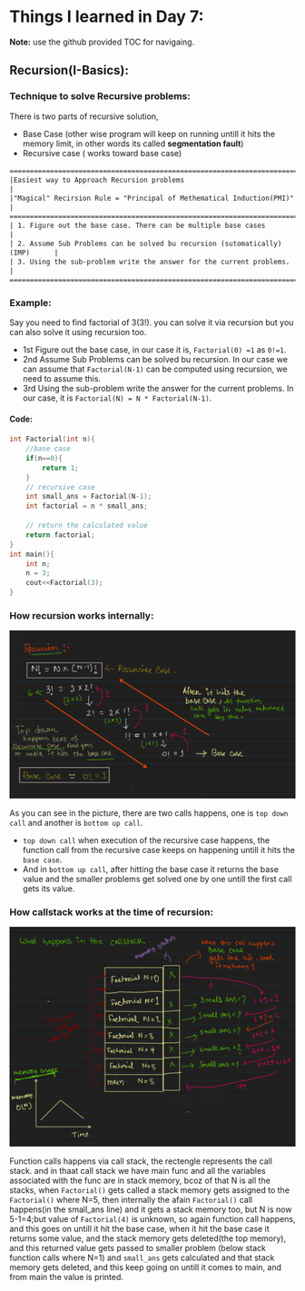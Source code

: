# Things I learned in Day 7:
**Note:** use the github provided TOC for navigaing.

## Recursion(I-Basics):

### Technique to solve Recursive problems:
There is two parts of recursive solution,

- Base Case (other wise program will keep on running untill it hits the memory limit, in other words its called **segmentation fault**)
- Recursive case ( works toward base case) 
```
===============================================================================
|Easiest way to Approach Recursion problems                                   |
|"Magical" Recirsion Rule = "Principal of Methematical Induction(PMI)"        |
===============================================================================
| 1. Figure out the base case. There can be multiple base cases               |
| 2. Assume Sub Problems can be solved bu recursion (sutomatically)(IMP)      |
| 3. Using the sub-problem write the answer for the current problems.         |
===============================================================================
```

### Example:
Say you need to find factorial of 3(3!). you can solve it via recursion but you can also solve it using recursion too.

- 1st Figure out the base case, in our case it is, `Factorial(0) =1` as `0!=1`.
- 2nd Assume Sub Problems can be solved bu recursion. In our case we can assume that `Factorial(N-1)` can be computed using recursion, we need to assume this.
- 3rd Using the sub-problem write the answer for the current problems. In our case, it is `Factorial(N) = N * Factorial(N-1)`.

#### Code:
```cpp
int Factorial(int n){
    //base case
    if(n==0){
        return 1;
    }
    // recursive case
    int small_ans = Factorial(N-1); 
    int factorial = n * small_ans;

    // return the calculated value
    return factorial; 
}
int main(){
    int n;
    n = 3;
    cout<<Factorial(3);
}

```
### How recursion works internally:
<p align="center">
    <img src="../imgs/recursion.png">
</p>

As you can see in the picture, there are two calls happens, one is `top down call` and another is `bottom up call`. 

- `top down call` when execution of the recursive case happens, the function call from the recursive case keeps on happening untill it hits the `base case`. 
- And in `bottom up call`, after hitting the base case it returns the base value and the smaller problems get solved one by one untill the first call gets its value.

### How callstack works at the time of recursion:
<p align="center">
    <img src="../imgs/call_stack.png">
</p>

Function calls happens via call stack, the rectengle represents the call stack. and in thaat call stack we have main func and all the variables associated with the func are in stack memory, bcoz of that N is all the stacks, when `Factorial()` gets called a stack memory gets assigned to the `Factorial()` where N=5, then internally the afain `Factorial()` call happens(in the small_ans line) and it gets a stack memory too, but N is now 5-1=4;but value of `Factorial(4)` is unknown, so again function call happens, and this goes on untill it hit the base case, when it hit the base case it returns some value, and the stack memory gets deleted(the top memory), and this returned value gets passed to smaller problem (below stack function calls where N=1) and `small_ans` gets calculated and that stack memory gets deleted, and this keep going on untill it comes to main, and from main the value is printed.


